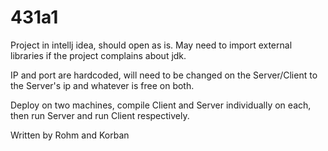 # 431a1

Project in intellj idea, should open as is. May need to import external libraries if the project complains about jdk. 

IP and port are hardcoded, will need to be changed on the Server/Client to the Server's ip and whatever is free on both.

Deploy on two machines, compile Client and Server individually on each, then run Server and run Client respectively.

Written by Rohm and Korban